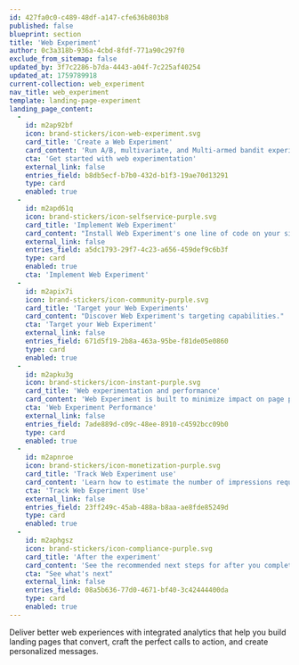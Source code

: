 ```yaml
---
id: 427fa0c0-c489-48df-a147-cfe636b803b8
published: false
blueprint: section
title: 'Web Experiment'
author: 0c3a318b-936a-4cbd-8fdf-771a90c297f0
exclude_from_sitemap: false
updated_by: 3f7c2286-b7da-4443-a04f-7c225af40254
updated_at: 1759789918
current-collection: web_experiment
nav_title: web_experiment
template: landing-page-experiment
landing_page_content:
  -
    id: m2ap92bf
    icon: brand-stickers/icon-web-experiment.svg
    card_title: 'Create a Web Experiment'
    card_content: 'Run A/B, multivariate, and Multi-armed bandit experiments on the web without writing any code.'
    cta: 'Get started with web experimentation'
    external_link: false
    entries_field: b8db5ecf-b7b0-432d-b1f3-19ae70d13291
    type: card
    enabled: true
  -
    id: m2apd61q
    icon: brand-stickers/icon-selfservice-purple.svg
    card_title: 'Implement Web Experiment'
    card_content: "Install Web Experiment's one line of code on your site to begin experimentation."
    external_link: false
    entries_field: a5dc1793-29f7-4c23-a656-459def9c6b3f
    type: card
    enabled: true
    cta: 'Implement Web Experiment'
  -
    id: m2apix7i
    icon: brand-stickers/icon-community-purple.svg
    card_title: 'Target your Web Experiments'
    card_content: "Discover Web Experiment's targeting capabilities."
    cta: 'Target your Web Experiment'
    external_link: false
    entries_field: 671d5f19-2b8a-463a-95be-f81de05e0860
    type: card
    enabled: true
  -
    id: m2apku3g
    icon: brand-stickers/icon-instant-purple.svg
    card_title: 'Web experimentation and performance'
    card_content: 'Web Experiment is built to minimize impact on page performance.'
    cta: 'Web Experiment Performance'
    external_link: false
    entries_field: 7ade889d-c09c-48ee-8910-c4592bcc09b0
    type: card
    enabled: true
  -
    id: m2apnroe
    icon: brand-stickers/icon-monetization-purple.svg
    card_title: 'Track Web Experiment use'
    card_content: 'Learn how to estimate the number of impressions required to conduct a web experiment.'
    cta: 'Track Web Experiment Use'
    external_link: false
    entries_field: 23ff249c-45ab-488a-b8aa-ae8fde85249d
    type: card
    enabled: true
  -
    id: m2aphgsz
    icon: brand-stickers/icon-compliance-purple.svg
    card_title: 'After the experiment'
    card_content: 'See the recommended next steps for after you complete your experiment.'
    cta: "See what's next"
    external_link: false
    entries_field: 08a5b636-77d0-4671-bf40-3c42444400da
    type: card
    enabled: true
---
```

Deliver better web experiences with integrated analytics that help you build landing pages that convert, craft the perfect calls to action, and create personalized messages.